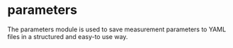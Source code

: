 # parameters
The parameters module is used to save measurement parameters to YAML files in a structured and easy-to use way.
